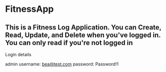 # FitnessApp

## This is a Fitness Log Application. You can Create, Read, Update, and Delete when you've logged in. You can only read if you're not logged in

Login details

admin username: bea@test.com
password: Password!1
